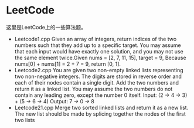 # LeetCode
这里是LeetCode上的一些算法题。
* Leetcode1.cpp Given an array of integers, return indices of the two numbers such that they add up to a specific target.
You may assume that each input would have exactly one solution, and you may not use the same element twice.Given nums = [2, 7, 11, 15], target = 9,
Because nums[0] + nums[1] = 2 + 7 = 9,
return [0, 1].
* Leetcode2.cpp You are given two non-empty linked lists representing two non-negative integers. The digits are stored in reverse order and each of their nodes contain a single digit. Add the two numbers and return it as a linked list.
You may assume the two numbers do not contain any leading zero, except the number 0 itself.
Input: (2 -> 4 -> 3) + (5 -> 6 -> 4)
Output: 7 -> 0 -> 8
* Leetcode21.cpp Merge two sorted linked lists and return it as a new list. The new list should be made by splicing together the nodes of the first two lists
